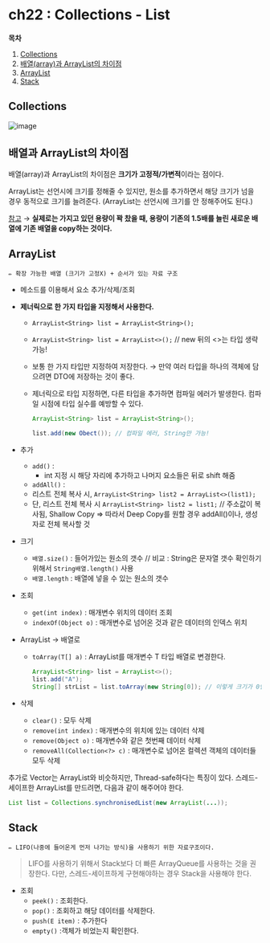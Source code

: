 # ch22 : Collections - List

**목차**
1. [Collections](#collections)
2. [배열(array)과 ArrayList의 차이점](#배열과-arraylist의-차이점)
3. [ArrayList](#arraylist)
4. [Stack](#stack)

## Collections
![image](https://user-images.githubusercontent.com/77563814/184531240-4a053ea3-17cc-40ec-b46f-c5752c36fb3e.png)


## 배열과 ArrayList의 차이점

배열(array)과 ArrayList의 차이점은 **크기가 고정적/가변적**이라는 점이다.

ArrayList는 선언시에 크기를 정해줄 수 있지만, 원소를 추가하면서 해당 크기가 넘을 경우 동적으로 크기를 늘려준다. (ArrayList는 선언시에 크기를 안 정해주어도 된다.)

[참고](https://zorba91.tistory.com/287) → **실제로는 가지고 있던 용량이 꽉 찼을 때, 용량이 기존의 1.5배를 늘린 새로운 배열에 기존 배열을 copy하는 것이다.**

## ArrayList

<aside>
  
    ✏️ 확장 가능한 배열 (크기가 고정X) + 순서가 있는 자료 구조

</aside>

- 메소드를 이용해서 요소 추가/삭제/조회
- **제너릭으로 한 가지 타입을 지정해서 사용한다.**
    - `ArrayList<String> list = ArrayList<String>();`
    - `ArrayList<String> list = ArrayList<>();` // new 뒤의 <>는 타입 생략 가능!
    - 보통 한 가지 타입만 지정하여 저장한다.  → 만약 여러 타입을 하나의 객체에 담으려면 DTO에 저장하는 것이 좋다.
    - 제너릭으로 타입 지정하면, 다른 타입을 추가하면 컴파일 에러가 발생한다. 컴파일 시점에 타입 실수를 예방할 수 있다.
        
        ```java
        ArrayList<String> list = ArrayList<String>();
        
        list.add(new Obect()); // 컴파일 에러, String만 가능!
        ```
        

- 추가
    - `add()` :
        - int 지정 시 해당 자리에 추가하고 나머지 요소들은 뒤로 shift 해줌
    - `addAll()` :
    - 리스트 전체 복사 시, `ArrayList<String> list2 = ArrayList<>(list1);`
    - 단, 리스트 전체 복사 시 `ArrayList<String> list2 = list1;` // 주소값이 복사됨, Shallow Copy ⇒ 따라서 Deep Copy를 원할 경우 addAll()이나, 생성자로 전체 복사할 것

- 크기
    - `배열.size()` : 들어가있는 원소의 갯수 // 비교 : String은 문자열 갯수 확인하기 위해서 `String배열.length()` 사용
    - `배열.length` : 배열에 넣을 수 있는 원소의 갯수

- 조회
    - `get(int index)` : 매개변수 위치의 데이터 조회
    - `indexOf(Object o)` : 매개변수로 넘어온 것과 같은 데이터의 인덱스 위치

- ArrayList → 배열로
    - `toArray(T[] a)` : ArrayList를 매개변수 T 타입 배열로 변경한다.
        
        ```java
        ArrayList<String> list = ArrayList<>();
        list.add("A");
        String[] strList = list.toArray(new String[0]); // 이렇게 크기가 0인 배열을 넘겨주는 것이 가장 좋음
        ```
        

- 삭제
    - `clear()` : 모두 삭제
    - `remove(int index)` : 매개변수의 위치에 있는 데이터 삭제
    - `remove(Object o)` : 매개변수와 같은 첫번째 데이터 삭제
    - `removeAll(Collection<?> c)` : 매개변수로 넘어온 컬렉션 객체의 데이터들 모두 삭제

추가로 Vector는 ArrayList와 비슷하지만, Thread-safe하다는 특징이 있다. 스레드-세이프한 ArrayList를 만드려면, 다음과 같이 해주어야 한다.

```java
List list = Collections.synchronisedList(new ArrayList(...));
```

## Stack

<aside>
  
    ✏️ LIFO(나중에 들어온게 먼저 나가는 방식)을 사용하기 위한 자료구조이다.

</aside>

> LIFO를 사용하기 위해서 Stack보다 더 빠른 ArrayQueue를 사용하는 것을 권장한다. 다만, 스레드-세이프하게 구현해야하는 경우 Stack을 사용해야 한다.
> 

- 조회
    - `peek()` : 조회한다.
    - `pop()` : 조회하고 해당 데이터를 삭제한다.
    - `push(E item)` : 추가한다
    - `empty()` :객체가 비었는지 확인한다.
